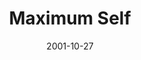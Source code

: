 ---
layout: music 
title: "Maximum Self"
series: "Maximum Impact"
date: 2001-10-27 
description: "Wherever you are in your life, God has a new level to which He want to take you. Join us as we continue our series. "
audio: "http://www.crossroads.net/audio/2001/Maximum%20Impact/MI_07_10-21-01_Maximum_Self.mp3"
audio-duration: "36:41"
src: "http://www.crossroads.net/players/media/mediumHz/DefaultVideoImage.jpg"
---